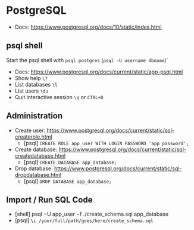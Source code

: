 # PostgreSQL

* Docs: https://www.postgresql.org/docs/10/static/index.html

## psql shell

Start the psql shell with `psql postgres` (`psql -U username dbname`)`

* Docs: https://www.postgresql.org/docs/current/static/app-psql.html
* Show help `\?`
* List databases `\l`
* List users `\du`
* Quit interactive session `\q` or `CTRL+D`

## Administration

* Create user: https://www.postgresql.org/docs/current/static/sql-createrole.html
    - [psql] `CREATE ROLE app_user WITH LOGIN PASSWORD 'app_password';`
* Create database: https://www.postgresql.org/docs/current/static/sql-createdatabase.html
    - [psql] `CREATE DATABASE app_database;`
* Drop database: https://www.postgresql.org/docs/current/static/sql-dropdatabase.html
    - [psql] `DROP DATABASE app_database;`

## Import / Run SQL Code

* [shell] psql −U app_user −f ./create_schema.sql app_database
* [psql] `\i /your/full/path/goes/here/create_schema.sql`
